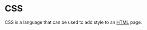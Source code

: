# CSS



CSS is a language that can be used to add style to an [HTML](/wiki/HTML) page.















